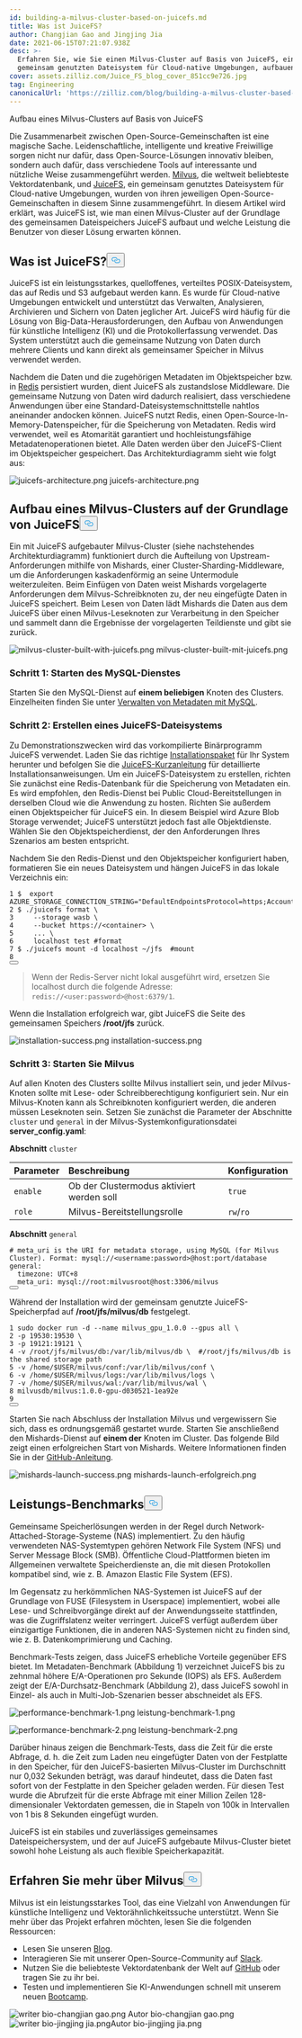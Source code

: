 ```yaml
---
id: building-a-milvus-cluster-based-on-juicefs.md
title: Was ist JuiceFS?
author: Changjian Gao and Jingjing Jia
date: 2021-06-15T07:21:07.938Z
desc: >-
  Erfahren Sie, wie Sie einen Milvus-Cluster auf Basis von JuiceFS, einem
  gemeinsam genutzten Dateisystem für Cloud-native Umgebungen, aufbauen.
cover: assets.zilliz.com/Juice_FS_blog_cover_851cc9e726.jpg
tag: Engineering
canonicalUrl: 'https://zilliz.com/blog/building-a-milvus-cluster-based-on-juicefs'
---
```

<custom-h1>Aufbau eines Milvus-Clusters auf Basis von JuiceFS</custom-h1><p>Die Zusammenarbeit zwischen Open-Source-Gemeinschaften ist eine magische Sache. Leidenschaftliche, intelligente und kreative Freiwillige sorgen nicht nur dafür, dass Open-Source-Lösungen innovativ bleiben, sondern auch dafür, dass verschiedene Tools auf interessante und nützliche Weise zusammengeführt werden. <a href="https://milvus.io/">Milvus</a>, die weltweit beliebteste Vektordatenbank, und <a href="https://github.com/juicedata/juicefs">JuiceFS</a>, ein gemeinsam genutztes Dateisystem für Cloud-native Umgebungen, wurden von ihren jeweiligen Open-Source-Gemeinschaften in diesem Sinne zusammengeführt. In diesem Artikel wird erklärt, was JuiceFS ist, wie man einen Milvus-Cluster auf der Grundlage des gemeinsamen Dateispeichers JuiceFS aufbaut und welche Leistung die Benutzer von dieser Lösung erwarten können.</p>
<h2 id="What-is-JuiceFS" class="common-anchor-header"><strong>Was ist JuiceFS?</strong><button data-href="#What-is-JuiceFS" class="anchor-icon" translate="no">
      <svg translate="no"
        aria-hidden="true"
        focusable="false"
        height="20"
        version="1.1"
        viewBox="0 0 16 16"
        width="16"
      >
        <path
          fill="#0092E4"
          fill-rule="evenodd"
          d="M4 9h1v1H4c-1.5 0-3-1.69-3-3.5S2.55 3 4 3h4c1.45 0 3 1.69 3 3.5 0 1.41-.91 2.72-2 3.25V8.59c.58-.45 1-1.27 1-2.09C10 5.22 8.98 4 8 4H4c-.98 0-2 1.22-2 2.5S3 9 4 9zm9-3h-1v1h1c1 0 2 1.22 2 2.5S13.98 12 13 12H9c-.98 0-2-1.22-2-2.5 0-.83.42-1.64 1-2.09V6.25c-1.09.53-2 1.84-2 3.25C6 11.31 7.55 13 9 13h4c1.45 0 3-1.69 3-3.5S14.5 6 13 6z"
        ></path>
      </svg>
    </button></h2><p>JuiceFS ist ein leistungsstarkes, quelloffenes, verteiltes POSIX-Dateisystem, das auf Redis und S3 aufgebaut werden kann. Es wurde für Cloud-native Umgebungen entwickelt und unterstützt das Verwalten, Analysieren, Archivieren und Sichern von Daten jeglicher Art. JuiceFS wird häufig für die Lösung von Big-Data-Herausforderungen, den Aufbau von Anwendungen für künstliche Intelligenz (KI) und die Protokollerfassung verwendet. Das System unterstützt auch die gemeinsame Nutzung von Daten durch mehrere Clients und kann direkt als gemeinsamer Speicher in Milvus verwendet werden.</p>
<p>Nachdem die Daten und die zugehörigen Metadaten im Objektspeicher bzw. in <a href="https://redis.io/">Redis</a> persistiert wurden, dient JuiceFS als zustandslose Middleware. Die gemeinsame Nutzung von Daten wird dadurch realisiert, dass verschiedene Anwendungen über eine Standard-Dateisystemschnittstelle nahtlos aneinander andocken können. JuiceFS nutzt Redis, einen Open-Source-In-Memory-Datenspeicher, für die Speicherung von Metadaten. Redis wird verwendet, weil es Atomarität garantiert und hochleistungsfähige Metadatenoperationen bietet. Alle Daten werden über den JuiceFS-Client im Objektspeicher gespeichert. Das Architekturdiagramm sieht wie folgt aus:</p>
<p>
  
   <span class="img-wrapper"> <img translate="no" src="https://assets.zilliz.com/juicefs_architecture_2023b37a4e.png" alt="juicefs-architecture.png" class="doc-image" id="juicefs-architecture.png" />
   </span> <span class="img-wrapper"> <span>juicefs-architecture.png</span> </span></p>
<h2 id="Build-a-Milvus-cluster-based-on-JuiceFS" class="common-anchor-header"><strong>Aufbau eines Milvus-Clusters auf der Grundlage von JuiceFS</strong><button data-href="#Build-a-Milvus-cluster-based-on-JuiceFS" class="anchor-icon" translate="no">
      <svg translate="no"
        aria-hidden="true"
        focusable="false"
        height="20"
        version="1.1"
        viewBox="0 0 16 16"
        width="16"
      >
        <path
          fill="#0092E4"
          fill-rule="evenodd"
          d="M4 9h1v1H4c-1.5 0-3-1.69-3-3.5S2.55 3 4 3h4c1.45 0 3 1.69 3 3.5 0 1.41-.91 2.72-2 3.25V8.59c.58-.45 1-1.27 1-2.09C10 5.22 8.98 4 8 4H4c-.98 0-2 1.22-2 2.5S3 9 4 9zm9-3h-1v1h1c1 0 2 1.22 2 2.5S13.98 12 13 12H9c-.98 0-2-1.22-2-2.5 0-.83.42-1.64 1-2.09V6.25c-1.09.53-2 1.84-2 3.25C6 11.31 7.55 13 9 13h4c1.45 0 3-1.69 3-3.5S14.5 6 13 6z"
        ></path>
      </svg>
    </button></h2><p>Ein mit JuiceFS aufgebauter Milvus-Cluster (siehe nachstehendes Architekturdiagramm) funktioniert durch die Aufteilung von Upstream-Anforderungen mithilfe von Mishards, einer Cluster-Sharding-Middleware, um die Anforderungen kaskadenförmig an seine Untermodule weiterzuleiten. Beim Einfügen von Daten weist Mishards vorgelagerte Anforderungen dem Milvus-Schreibknoten zu, der neu eingefügte Daten in JuiceFS speichert. Beim Lesen von Daten lädt Mishards die Daten aus dem JuiceFS über einen Milvus-Leseknoten zur Verarbeitung in den Speicher und sammelt dann die Ergebnisse der vorgelagerten Teildienste und gibt sie zurück.</p>
<p>
  
   <span class="img-wrapper"> <img translate="no" src="https://assets.zilliz.com/milvus_cluster_built_with_juicefs_3a43cd262c.png" alt="milvus-cluster-built-with-juicefs.png" class="doc-image" id="milvus-cluster-built-with-juicefs.png" />
   </span> <span class="img-wrapper"> <span>milvus-cluster-built-mit-juicefs.png</span> </span></p>
<h3 id="Step-1-Launch-MySQL-service" class="common-anchor-header"><strong>Schritt 1: Starten des MySQL-Dienstes</strong></h3><p>Starten Sie den MySQL-Dienst auf <strong>einem beliebigen</strong> Knoten des Clusters. Einzelheiten finden Sie unter <a href="https://milvus.io/docs/v1.1.0/data_manage.md">Verwalten von Metadaten mit MySQL</a>.</p>
<h3 id="Step-2-Create-a-JuiceFS-file-system" class="common-anchor-header"><strong>Schritt 2: Erstellen eines JuiceFS-Dateisystems</strong></h3><p>Zu Demonstrationszwecken wird das vorkompilierte Binärprogramm JuiceFS verwendet. Laden Sie das richtige <a href="https://github.com/juicedata/juicefs/releases">Installationspaket</a> für Ihr System herunter und befolgen Sie die <a href="https://github.com/juicedata/juicefs-quickstart">JuiceFS-Kurzanleitung</a> für detaillierte Installationsanweisungen. Um ein JuiceFS-Dateisystem zu erstellen, richten Sie zunächst eine Redis-Datenbank für die Speicherung von Metadaten ein. Es wird empfohlen, den Redis-Dienst bei Public Cloud-Bereitstellungen in derselben Cloud wie die Anwendung zu hosten. Richten Sie außerdem einen Objektspeicher für JuiceFS ein. In diesem Beispiel wird Azure Blob Storage verwendet; JuiceFS unterstützt jedoch fast alle Objektdienste. Wählen Sie den Objektspeicherdienst, der den Anforderungen Ihres Szenarios am besten entspricht.</p>
<p>Nachdem Sie den Redis-Dienst und den Objektspeicher konfiguriert haben, formatieren Sie ein neues Dateisystem und hängen JuiceFS in das lokale Verzeichnis ein:</p>
<pre><code translate="no">1 $  <span class="hljs-built_in">export</span> AZURE_STORAGE_CONNECTION_STRING=<span class="hljs-string">&quot;DefaultEndpointsProtocol=https;AccountName=XXX;AccountKey=XXX;EndpointSuffix=core.windows.net&quot;</span>
2 $ ./juicefs format \
3     --storage wasb \
4     --bucket https://&lt;container&gt; \
5     ... \
6     localhost <span class="hljs-built_in">test</span> <span class="hljs-comment">#format</span>
7 $ ./juicefs mount -d localhost ~/jfs  <span class="hljs-comment">#mount</span>
8
<button class="copy-code-btn"></button></code></pre>
<blockquote>
<p>Wenn der Redis-Server nicht lokal ausgeführt wird, ersetzen Sie localhost durch die folgende Adresse: <code translate="no">redis://&lt;user:password&gt;@host:6379/1</code>.</p>
</blockquote>
<p>Wenn die Installation erfolgreich war, gibt JuiceFS die Seite des gemeinsamen Speichers <strong>/root/jfs</strong> zurück.</p>
<p>
  
   <span class="img-wrapper"> <img translate="no" src="https://assets.zilliz.com/installation_success_9d05279ecd.png" alt="installation-success.png" class="doc-image" id="installation-success.png" />
   </span> <span class="img-wrapper"> <span>installation-success.png</span> </span></p>
<h3 id="Step-3-Start-Milvus" class="common-anchor-header"><strong>Schritt 3: Starten Sie Milvus</strong></h3><p>Auf allen Knoten des Clusters sollte Milvus installiert sein, und jeder Milvus-Knoten sollte mit Lese- oder Schreibberechtigung konfiguriert sein. Nur ein Milvus-Knoten kann als Schreibknoten konfiguriert werden, die anderen müssen Leseknoten sein. Setzen Sie zunächst die Parameter der Abschnitte <code translate="no">cluster</code> und <code translate="no">general</code> in der Milvus-Systemkonfigurationsdatei <strong>server_config.yaml</strong>:</p>
<p><strong>Abschnitt</strong> <code translate="no">cluster</code></p>
<table>
<thead>
<tr><th style="text-align:left"><strong>Parameter</strong></th><th style="text-align:left"><strong>Beschreibung</strong></th><th style="text-align:left"><strong>Konfiguration</strong></th></tr>
</thead>
<tbody>
<tr><td style="text-align:left"><code translate="no">enable</code></td><td style="text-align:left">Ob der Clustermodus aktiviert werden soll</td><td style="text-align:left"><code translate="no">true</code></td></tr>
<tr><td style="text-align:left"><code translate="no">role</code></td><td style="text-align:left">Milvus-Bereitstellungsrolle</td><td style="text-align:left"><code translate="no">rw</code>/<code translate="no">ro</code></td></tr>
</tbody>
</table>
<p><strong>Abschnitt</strong> <code translate="no">general</code></p>
<pre><code translate="no"><span class="hljs-comment"># meta_uri is the URI for metadata storage, using MySQL (for Milvus Cluster). Format: mysql://&lt;username:password&gt;@host:port/database</span>
general:
  timezone: UTC+8
  meta_uri: mysql://root:milvusroot@host:3306/milvus
<button class="copy-code-btn"></button></code></pre>
<p>Während der Installation wird der gemeinsam genutzte JuiceFS-Speicherpfad auf <strong>/root/jfs/milvus/db</strong> festgelegt.</p>
<pre><code translate="no">1 <span class="hljs-built_in">sudo</span> docker run -d --name milvus_gpu_1.0.0 --gpus all \
2 -p 19530:19530 \
3 -p 19121:19121 \
4 -v /root/jfs/milvus/db:/var/lib/milvus/db \  <span class="hljs-comment">#/root/jfs/milvus/db is the shared storage path</span>
5 -v /home/<span class="hljs-variable">$USER</span>/milvus/conf:/var/lib/milvus/conf \
6 -v /home/<span class="hljs-variable">$USER</span>/milvus/logs:/var/lib/milvus/logs \
7 -v /home/<span class="hljs-variable">$USER</span>/milvus/wal:/var/lib/milvus/wal \
8 milvusdb/milvus:1.0.0-gpu-d030521-1ea92e
9
<button class="copy-code-btn"></button></code></pre>
<p>Starten Sie nach Abschluss der Installation Milvus und vergewissern Sie sich, dass es ordnungsgemäß gestartet wurde. Starten Sie anschließend den Mishards-Dienst auf <strong>einem der</strong> Knoten im Cluster. Das folgende Bild zeigt einen erfolgreichen Start von Mishards. Weitere Informationen finden Sie in der <a href="https://github.com/milvus-io/bootcamp/tree/new-bootcamp/deployments/juicefs">GitHub-Anleitung</a>.</p>
<p>
  
   <span class="img-wrapper"> <img translate="no" src="https://assets.zilliz.com/mishards_launch_success_921695d3a8.png" alt="mishards-launch-success.png" class="doc-image" id="mishards-launch-success.png" />
   </span> <span class="img-wrapper"> <span>mishards-launch-erfolgreich.png</span> </span></p>
<h2 id="Performance-benchmarks" class="common-anchor-header"><strong>Leistungs-Benchmarks</strong><button data-href="#Performance-benchmarks" class="anchor-icon" translate="no">
      <svg translate="no"
        aria-hidden="true"
        focusable="false"
        height="20"
        version="1.1"
        viewBox="0 0 16 16"
        width="16"
      >
        <path
          fill="#0092E4"
          fill-rule="evenodd"
          d="M4 9h1v1H4c-1.5 0-3-1.69-3-3.5S2.55 3 4 3h4c1.45 0 3 1.69 3 3.5 0 1.41-.91 2.72-2 3.25V8.59c.58-.45 1-1.27 1-2.09C10 5.22 8.98 4 8 4H4c-.98 0-2 1.22-2 2.5S3 9 4 9zm9-3h-1v1h1c1 0 2 1.22 2 2.5S13.98 12 13 12H9c-.98 0-2-1.22-2-2.5 0-.83.42-1.64 1-2.09V6.25c-1.09.53-2 1.84-2 3.25C6 11.31 7.55 13 9 13h4c1.45 0 3-1.69 3-3.5S14.5 6 13 6z"
        ></path>
      </svg>
    </button></h2><p>Gemeinsame Speicherlösungen werden in der Regel durch Network-Attached-Storage-Systeme (NAS) implementiert. Zu den häufig verwendeten NAS-Systemtypen gehören Network File System (NFS) und Server Message Block (SMB). Öffentliche Cloud-Plattformen bieten im Allgemeinen verwaltete Speicherdienste an, die mit diesen Protokollen kompatibel sind, wie z. B. Amazon Elastic File System (EFS).</p>
<p>Im Gegensatz zu herkömmlichen NAS-Systemen ist JuiceFS auf der Grundlage von FUSE (Filesystem in Userspace) implementiert, wobei alle Lese- und Schreibvorgänge direkt auf der Anwendungsseite stattfinden, was die Zugriffslatenz weiter verringert. JuiceFS verfügt außerdem über einzigartige Funktionen, die in anderen NAS-Systemen nicht zu finden sind, wie z. B. Datenkomprimierung und Caching.</p>
<p>Benchmark-Tests zeigen, dass JuiceFS erhebliche Vorteile gegenüber EFS bietet. Im Metadaten-Benchmark (Abbildung 1) verzeichnet JuiceFS bis zu zehnmal höhere E/A-Operationen pro Sekunde (IOPS) als EFS. Außerdem zeigt der E/A-Durchsatz-Benchmark (Abbildung 2), dass JuiceFS sowohl in Einzel- als auch in Multi-Job-Szenarien besser abschneidet als EFS.</p>
<p>
  
   <span class="img-wrapper"> <img translate="no" src="https://assets.zilliz.com/performance_benchmark_1_b7fcbb4439.png" alt="performance-benchmark-1.png" class="doc-image" id="performance-benchmark-1.png" />
   </span> <span class="img-wrapper"> <span>leistung-benchmark-1.png</span> </span></p>
<p>
  
   <span class="img-wrapper"> <img translate="no" src="https://assets.zilliz.com/performance_benchmark_2_e311098123.png" alt="performance-benchmark-2.png" class="doc-image" id="performance-benchmark-2.png" />
   </span> <span class="img-wrapper"> <span>leistung-benchmark-2.png</span> </span></p>
<p>Darüber hinaus zeigen die Benchmark-Tests, dass die Zeit für die erste Abfrage, d. h. die Zeit zum Laden neu eingefügter Daten von der Festplatte in den Speicher, für den JuiceFS-basierten Milvus-Cluster im Durchschnitt nur 0,032 Sekunden beträgt, was darauf hindeutet, dass die Daten fast sofort von der Festplatte in den Speicher geladen werden. Für diesen Test wurde die Abrufzeit für die erste Abfrage mit einer Million Zeilen 128-dimensionaler Vektordaten gemessen, die in Stapeln von 100k in Intervallen von 1 bis 8 Sekunden eingefügt wurden.</p>
<p>JuiceFS ist ein stabiles und zuverlässiges gemeinsames Dateispeichersystem, und der auf JuiceFS aufgebaute Milvus-Cluster bietet sowohl hohe Leistung als auch flexible Speicherkapazität.</p>
<h2 id="Learn-more-about-Milvus" class="common-anchor-header"><strong>Erfahren Sie mehr über Milvus</strong><button data-href="#Learn-more-about-Milvus" class="anchor-icon" translate="no">
      <svg translate="no"
        aria-hidden="true"
        focusable="false"
        height="20"
        version="1.1"
        viewBox="0 0 16 16"
        width="16"
      >
        <path
          fill="#0092E4"
          fill-rule="evenodd"
          d="M4 9h1v1H4c-1.5 0-3-1.69-3-3.5S2.55 3 4 3h4c1.45 0 3 1.69 3 3.5 0 1.41-.91 2.72-2 3.25V8.59c.58-.45 1-1.27 1-2.09C10 5.22 8.98 4 8 4H4c-.98 0-2 1.22-2 2.5S3 9 4 9zm9-3h-1v1h1c1 0 2 1.22 2 2.5S13.98 12 13 12H9c-.98 0-2-1.22-2-2.5 0-.83.42-1.64 1-2.09V6.25c-1.09.53-2 1.84-2 3.25C6 11.31 7.55 13 9 13h4c1.45 0 3-1.69 3-3.5S14.5 6 13 6z"
        ></path>
      </svg>
    </button></h2><p>Milvus ist ein leistungsstarkes Tool, das eine Vielzahl von Anwendungen für künstliche Intelligenz und Vektorähnlichkeitssuche unterstützt. Wenn Sie mehr über das Projekt erfahren möchten, lesen Sie die folgenden Ressourcen:</p>
<ul>
<li>Lesen Sie unseren <a href="https://zilliz.com/blog">Blog</a>.</li>
<li>Interagieren Sie mit unserer Open-Source-Community auf <a href="https://join.slack.com/t/milvusio/shared_invite/zt-e0u4qu3k-bI2GDNys3ZqX1YCJ9OM~GQ">Slack</a>.</li>
<li>Nutzen Sie die beliebteste Vektordatenbank der Welt auf <a href="https://github.com/milvus-io/milvus/">GitHub</a> oder tragen Sie zu ihr bei.</li>
<li>Testen und implementieren Sie KI-Anwendungen schnell mit unserem neuen <a href="https://github.com/milvus-io/bootcamp">Bootcamp</a>.</li>
</ul>
<p>
  
   <span class="img-wrapper"> <img translate="no" src="https://assets.zilliz.com/writer_bio_changjian_gao_68018f7716.png" alt="writer bio-changjian gao.png" class="doc-image" id="writer-bio-changjian-gao.png" />
   </span> <span class="img-wrapper"> <span>Autor bio-changjian gao.png</span> </span> <span class="img-wrapper"> <img translate="no" src="https://assets.zilliz.com/writer_bio_jingjing_jia_a85d1c2e3b.png" alt="writer bio-jingjing jia.png" class="doc-image" id="writer-bio-jingjing-jia.png" /><span>Autor bio-jingjing jia.png</span> </span></p>
